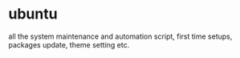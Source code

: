# ubuntu
all the system maintenance and automation script, first time setups, packages update, theme setting etc. 
